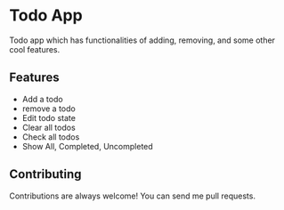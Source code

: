 
# Todo App

Todo app which has functionalities of adding, removing, and some other cool features.

## Features

- Add a todo
- remove a todo
- Edit todo state
- Clear all todos
- Check all todos
- Show All, Completed, Uncompleted


## Contributing

Contributions are always welcome!
You can send me pull requests. 


